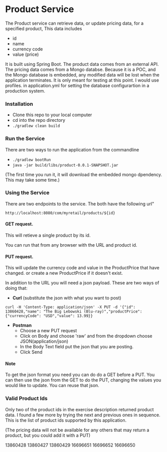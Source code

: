 # Product Service

The Product service can retrieve data, or update pricing data, for a specified product, This data includes
* id
* name
* currency code
* value (price)

It is built using Spring Boot. The product data comes from an external API. 
The pricing data comes from a Mongo databse. Because it is a POC, 
and the Mongo database is embedded, any modified data will be lost when the application terminates.
It is only meant for testing at this point. I would use profiles. in application.yml for setting the database 
configurartion in a production system.

### Installation

* Clone this repo to your local computer
* cd into the repo directory
* `./gradlew clean build`

### Run the Service

There are two ways to run the application from the commandline
 * `./gradlew bootRun`
 * `java -jar build/libs/product-0.0.1-SNAPSHOT.jar`
 
(The first time you run it, it will download the embedded mongo dpendency. This may take some time.) 


### Using the Service

There are two endpoints to the service. The both have the following url"

`http://localhost:8080/com/myretail/products/${id}`

#### GET request.  
This will retieve a single product by its id. 

You can run that from any browser with the URL and product id.
#### PUT request. 
This will update the currency code and value in the ProductPrice that have changed. or create a new ProductPrice if it doesn't exist.
 
In addition to the  URL you will need a json payload. 
These are two ways of doing that:

* **Curl** (substitute the json with what you want to post)
 
 `curl -H 'Content-Type: application/json' -X PUT -d '{"id": 13860428,"name": "The Big Lebowski (Blu-ray)","productPrice": {"currencyCode": "USD","value": 13.99}}`
    
* **Postman**  
    * Choose a new PUT request
    * Click on Body and choose 'raw' and from the dropdown choose JSON(application/json)
    * In the Body Text field put the json that you are posting. 
    * Click Send

#### Note
To get the json format you need you can do  do a GET before a PUT. 
You can then use the json from the GET to do the PUT, 
changing the values you would like to update. You can reuse that json.

### Valid Product Ids
Only two of the product ids in the exercise description returned product data. 
I found a few more by trying the next and previous ones in sequence. 
This is the list of product ids supported by this application.

(The pricing data will not be available for any others that may return a product, but you could add it with a PUT)

13860428
13860427
13860429
16696651
16696652
16696650